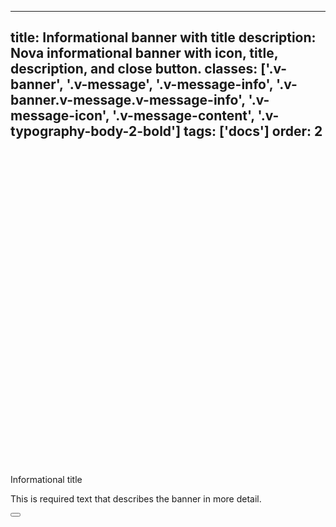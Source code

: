 <!--
 *              © 2025 Visa
 *
 * Licensed under the Apache License, Version 2.0 (the "License");
 * you may not use this file except in compliance with the License.
 * You may obtain a copy of the License at
 *
 *         http://www.apache.org/licenses/LICENSE-2.0
 *
 * Unless required by applicable law or agreed to in writing, software
 * distributed under the License is distributed on an "AS IS" BASIS,
 * WITHOUT WARRANTIES OR CONDITIONS OF ANY KIND, either express or implied.
 * See the License for the specific language governing permissions and
 * limitations under the License.
 *
 -->
---
title: Informational banner with title
description: Nova informational banner with icon, title, description, and close button. 
classes: ['.v-banner', '.v-message', '.v-message-info', '.v-banner.v-message.v-message-info', '.v-message-icon', '.v-message-content', '.v-typography-body-2-bold']
tags: ['docs']
order: 2
---

<div class="v-message v-message-info v-banner">
  <svg aria-hidden="true" class="v-icon v-icon-visa v-icon-low v-message-icon" focusable="false" viewbox="0 0 24 24">
    <use href="#visa-information-low">
    </use>
  </svg>
  <div class="v-message-content v-pl-2 v-pb-2">
    <p class="v-typography-body-2-bold">
      Informational title
    </p>
    <p>
      This is required text that describes the banner in more detail.
    </p>
  </div>
  <button aria-label="close" class="v-button v-button-icon v-button-tertiary v-button-small v-button-subtle -v-mt-8 -v-mr-16" type="button">
    <svg aria-hidden="true" class="v-icon v-icon-visa v-icon-tiny" focusable="false" viewbox="0 0 16 16">
      <use href="#visa-close-tiny">
      </use>
    </svg>
  </button>
</div>
